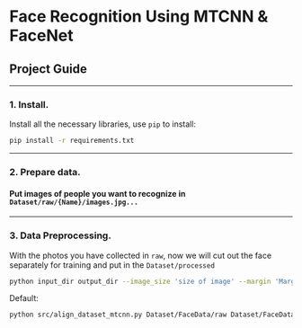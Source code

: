 # Face Recognition Using MTCNN & FaceNet

## Project Guide

---

### 1. Install.
Install all the necessary libraries, use `pip` to install: 
```bash
pip install -r requirements.txt
```

---
### 2. Prepare data.
#### Put images of people you want to recognize in `Dataset/raw/{Name}/images.jpg...`
---

### 3. Data Preprocessing.
With the photos you have collected in `raw`, now we will cut out the face separately for training and put in the `Dataset/processed`
```bash
python input_dir output_dir --image_size 'size of image' --margin 'Margin for the crop around the bounding box' --random_order --gpu_memory_fraction 'Upper bound on the amount of GPU memory'
```
Default:
```bash
python src/align_dataset_mtcnn.py Dataset/FaceData/raw Dataset/FaceData/processed --image_size 160 --margin 32 --random_order --gpu_memory_fraction 0.25
```


